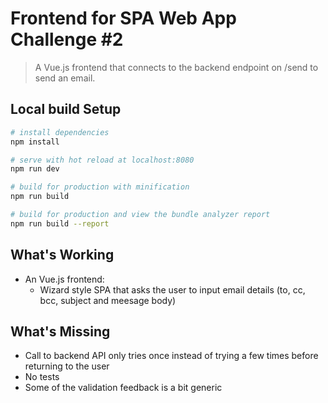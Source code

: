 # Frontend for SPA Web App Challenge #2

> A Vue.js frontend that connects to the backend endpoint on /send to send an email. 

## Local build Setup

``` bash
# install dependencies
npm install

# serve with hot reload at localhost:8080
npm run dev

# build for production with minification
npm run build

# build for production and view the bundle analyzer report
npm run build --report
```

## What's Working

* An Vue.js frontend:
    * Wizard style SPA that asks the user to input email details (to, cc, bcc, subject and meesage body)
     

## What's Missing

* Call to backend API only tries once instead of trying a few times before returning to the user
* No tests
* Some of the validation feedback is a bit generic
